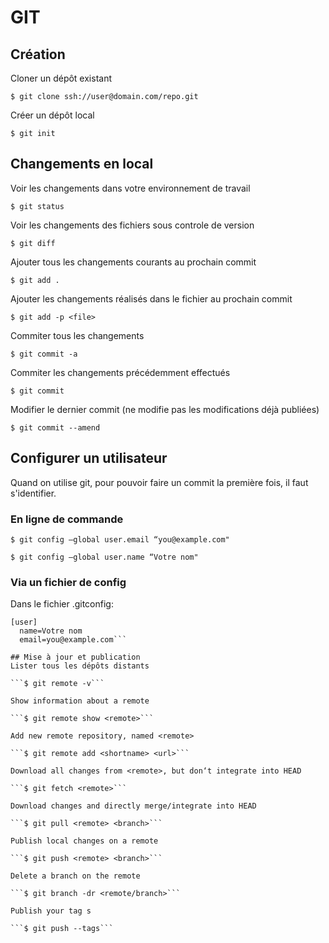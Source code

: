 # GIT
## Création
Cloner un dépôt existant

```$ git clone ssh://user@domain.com/repo.git```

Créer un dépôt local

```$ git init```
## Changements en local
Voir les changements dans votre environnement de travail

```$ git status```

Voir les changements des fichiers sous controle de version

```$ git diff```

Ajouter tous les changements courants au prochain commit

```$ git add .```

Ajouter les changements réalisés dans le fichier <file> au prochain commit

```$ git add -p <file>```

Commiter tous les changements

```$ git commit -a```

Commiter les changements précédemment effectués

```$ git commit```

Modifier le dernier commit (ne modifie pas les modifications déjà publiées)

```$ git commit --amend```

## Configurer un utilisateur

Quand on utilise git, pour pouvoir faire un commit la première fois, il faut s'identifier.

### En ligne de commande

```$ git config —global user.email “you@example.com"```

```$ git config —global user.name “Votre nom"```

### Via un fichier de config
Dans le fichier .gitconfig:
```
[user]
  name=Votre nom
  email=you@example.com```
  
## Mise à jour et publication
Lister tous les dépôts distants

```$ git remote -v```

Show information about a remote

```$ git remote show <remote>```

Add new remote repository, named <remote>

```$ git remote add <shortname> <url>```

Download all changes from <remote>, but don‘t integrate into HEAD

```$ git fetch <remote>```

Download changes and directly merge/integrate into HEAD

```$ git pull <remote> <branch>```

Publish local changes on a remote

```$ git push <remote> <branch>```

Delete a branch on the remote

```$ git branch -dr <remote/branch>```

Publish your tag s

```$ git push --tags```